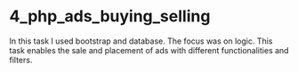 # 4_php_ads_buying_selling
In this task I used bootstrap and database. The focus was on logic. This task enables the sale and placement of ads with different functionalities and filters.
